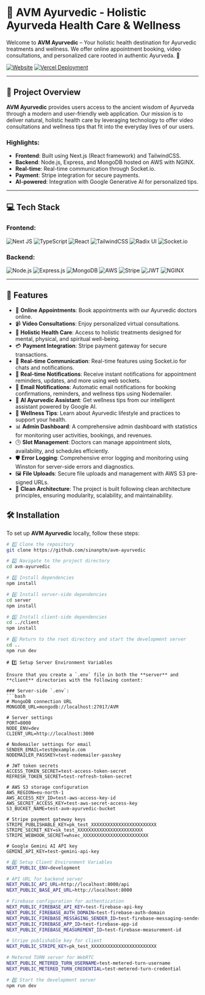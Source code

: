 # 🌿 AVM Ayurvedic - Holistic Ayurveda Health Care & Wellness

Welcome to **AVM Ayurvedic** – Your holistic health destination for Ayurvedic treatments and wellness. We offer online appointment booking, video consultations, and personalized care rooted in authentic Ayurveda. 🌱

[![Website](https://img.shields.io/badge/Website-Visit%20Our%20Site-brightgreen?style=flat&logo=web&logoColor=white)](https://avm-ayurvedic.online) 
[![Vercel Deployment](https://img.shields.io/badge/Deployed%20on-Vercel-blue?style=flat&logo=vercel)](https://avm-ayurvedic.online) 

---

## 📜 Project Overview

**AVM Ayurvedic** provides users access to the ancient wisdom of Ayurveda through a modern and user-friendly web application. Our mission is to deliver natural, holistic health care by leveraging technology to offer video consultations and wellness tips that fit into the everyday lives of our users.

### Highlights:

- **Frontend**: Built using Next.js (React framework) and TailwindCSS.
- **Backend**: Node.js, Express, and MongoDB hosted on AWS with NGINX.
- **Real-time**: Real-time communication through Socket.io.
- **Payment**: Stripe integration for secure payments.
- **AI-powered**: Integration with Google Generative AI for personalized tips.

---

## 💻 Tech Stack

### Frontend:
![Next JS](https://img.shields.io/badge/Next.js-black?style=flat&logo=next.js) ![TypeScript](https://img.shields.io/badge/typescript-%23007ACC.svg?style=flat&logo=typescript&logoColor=white) ![React](https://img.shields.io/badge/react-%2320232a.svg?style=flat&logo=react&logoColor=%2361DAFB) ![TailwindCSS](https://img.shields.io/badge/tailwindcss-%2338B2AC.svg?style=flat&logo=tailwind-css&logoColor=white) ![Radix UI](https://img.shields.io/badge/radix%20ui-%231A1A1A.svg?style=flat&logo=radix-ui&logoColor=white) ![Socket.io](https://img.shields.io/badge/Socket.io-black?style=flat&logo=socket.io&badgeColor=white)

### Backend:
![Node.js](https://img.shields.io/badge/node.js-6DA55F?style=flat&logo=node.js&logoColor=white) ![Express.js](https://img.shields.io/badge/express.js-%23404d59.svg?style=flat&logo=express&logoColor=%2361DAFB) ![MongoDB](https://img.shields.io/badge/MongoDB-%234ea94b.svg?style=flat&logo=mongodb&logoColor=white) ![AWS](https://img.shields.io/badge/AWS-%23FF9900.svg?style=flat&logo=amazon-aws&logoColor=white) ![Stripe](https://img.shields.io/badge/stripe-%236464FF.svg?style=flat&logo=stripe&logoColor=white) ![JWT](https://img.shields.io/badge/JWT-black?style=flat&logo=JSON%20web%20tokens) ![NGINX](https://img.shields.io/badge/nginx-%23009639.svg?style=flat&logo=nginx&logoColor=white)

---

## 🚀 Features

- 📅 **Online Appointments**: Book appointments with our Ayurvedic doctors online.
- 📹 **Video Consultations**: Enjoy personalized virtual consultations.
- 🏥 **Holistic Health Care**: Access to holistic treatments designed for mental, physical, and spiritual well-being.
- 💳 **Payment Integration**: Stripe payment gateway for secure transactions.
- 💬 **Real-time Communication**: Real-time features using Socket.io for chats and notifications.
- 🔔 **Real-time Notifications**: Receive instant notifications for appointment reminders, updates, and more using web sockets.
- 📧 **Email Notifications**: Automatic email notifications for booking confirmations, reminders, and wellness tips using Nodemailer.
- 🤖 **AI Ayurvedic Assistant**: Get wellness tips from our intelligent assistant powered by Google AI.
- 🧘 **Wellness Tips**: Learn about Ayurvedic lifestyle and practices to support your health.
- 📊 **Admin Dashboard**: A comprehensive admin dashboard with statistics for monitoring user activities, bookings, and revenues.
- 🕒 **Slot Management**: Doctors can manage appointment slots, availability, and schedules efficiently.
- 🛡️ **Error Logging**: Comprehensive error logging and monitoring using Winston for server-side errors and diagnostics.
- 🖼️ **File Uploads**: Secure file uploads and management with AWS S3 pre-signed URLs.
- 🧱 **Clean Architecture**: The project is built following clean architecture principles, ensuring modularity, scalability, and maintainability.


## 🛠️ Installation

To set up **AVM Ayurvedic** locally, follow these steps:

```bash
# 1️⃣ Clone the repository
git clone https://github.com/sinanptm/avm-ayurvedic

# 2️⃣ Navigate to the project directory
cd avm-ayurvedic

# 3️⃣ Install dependencies
npm install

# 4️⃣ Install server-side dependencies
cd server
npm install

# 5️⃣ Install client-side dependencies
cd ../client
npm install

# 6️⃣ Return to the root directory and start the development server
cd ..
npm run dev
```

```
# 7️⃣ Setup Server Environment Variables

Ensure that you create a `.env` file in both the **server** and **client** directories with the following content:

### Server-side `.env`:
```bash
# MongoDB connection URL
MONGODB_URL=mongodb://localhost:27017/AVM

# Server settings
PORT=8000
NODE_ENV=dev
CLIENT_URL=http://localhost:3000

# Nodemailer settings for email
SENDER_EMAIL=test@example.com
NODEMAILER_PASSKEY=test-nodemailer-passkey

# JWT token secrets
ACCESS_TOKEN_SECRET=test-access-token-secret
REFRESH_TOKEN_SECRET=test-refresh-token-secret

# AWS S3 storage configuration
AWS_REGION=eu-north-1
AWS_ACCESS_KEY_ID=test-aws-access-key-id
AWS_SECRET_ACCESS_KEY=test-aws-secret-access-key
S3_BUCKET_NAME=test-avm-ayurvedic-bucket

# Stripe payment gateway keys
STRIPE_PUBLISHABLE_KEY=pk_test_XXXXXXXXXXXXXXXXXXXXXXXX
STRIPE_SECRET_KEY=sk_test_XXXXXXXXXXXXXXXXXXXXXXXX
STRIPE_WEBHOOK_SECRET=whsec_XXXXXXXXXXXXXXXXXXXXXXXX

# Google Gemini AI API key
GEMINI_API_KEY=test-gemini-api-key
```

```bash
# 8️⃣ Setup Client Environment Variables
NEXT_PUBLIC_ENV=development

# API URL for backend server
NEXT_PUBLIC_API_URL=http://localhost:8000/api
NEXT_PUBLIC_BASE_API_URL=http://localhost:8000

# Firebase configuration for authentication
NEXT_PUBLIC_FIREBASE_API_KEY=test-firebase-api-key
NEXT_PUBLIC_FIREBASE_AUTH_DOMAIN=test-firebase-auth-domain
NEXT_PUBLIC_FIREBASE_MESSAGING_SENDER_ID=test-firebase-messaging-sender-id
NEXT_PUBLIC_FIREBASE_APP_ID=test-firebase-app-id
NEXT_PUBLIC_FIREBASE_MEASUREMENT_ID=test-firebase-measurement-id

# Stripe publishable key for client
NEXT_PUBLIC_STRIPE_KEY=pk_test_XXXXXXXXXXXXXXXXXXXXXXXX

# Metered TURN server for WebRTC
NEXT_PUBLIC_METERED_TURN_USERNAME=test-metered-turn-username
NEXT_PUBLIC_METERED_TURN_CREDENTIAL=test-metered-turn-credential


```

```bash
# 9️⃣ Start the development server
npm run dev

```
